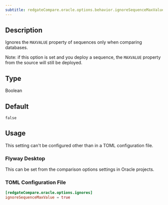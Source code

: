 ```yaml
---
subtitle: redgateCompare.oracle.options.behavior.ignoreSequenceMaxValue
---
```


## Description

Ignores the `MAXVALUE` property of sequences only when comparing databases.

Note: if this option is set and you deploy a sequence, the `MAXVALUE` property from the source will still be deployed.

## Type

Boolean

## Default

`false`

## Usage

This setting can't be configured other than in a TOML configuration file.

### Flyway Desktop

This can be set from the comparison options settings in Oracle projects.

### TOML Configuration File

```toml
[redgateCompare.oracle.options.ignores]
ignoreSequenceMaxValue = true
```
